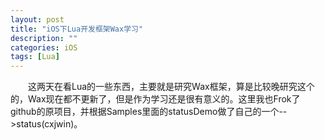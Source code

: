 ```yaml
---
layout: post
title: "iOS下Lua开发框架Wax学习"
description: ""
categories: iOS
tags: [Lua]
---
```


&emsp;&emsp;这两天在看Lua的一些东西，主要就是研究Wax框架，算是比较晚研究这个的，Wax现在都不更新了，但是作为学习还是很有意义的。这里我也Frok了github的原项目，并根据Samples里面的statusDemo做了自己的一个-->status(cxjwin)。